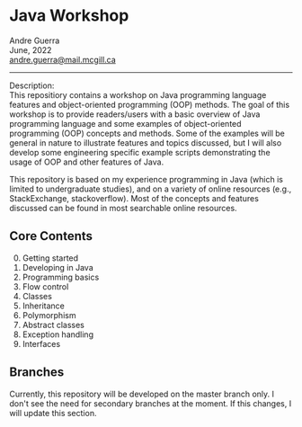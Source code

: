 # Java Workshop
Andre Guerra \
June, 2022 \
andre.guerra@mail.mcgill.ca

---

Description: \
This repositiory contains a workshop on Java programming language features and object-oriented programming (OOP) methods. The goal of this workshop is to provide readers/users with a basic overview of Java programming language and some examples of object-oriented programming (OOP) concepts and methods. Some of the examples will be general in nature to illustrate features and topics discussed, but I will also develop some engineering specific example scripts demonstrating the usage of OOP and other features of Java. 

This repository is based on my experience programming in Java (which is limited to undergraduate studies), and on a variety of online resources (e.g., StackExchange, stackoverflow). Most of the concepts and features discussed can be found in most searchable online resources.

## Core Contents
0. Getting started
1. Developing in Java
2. Programming basics
3. Flow control
4. Classes
5. Inheritance
6. Polymorphism
7. Abstract classes
8. Exception handling
9. Interfaces

## Branches
Currently, this repository will be developed on the master branch only. I don't see the need for secondary branches at the moment. If this changes, I will update this section.
